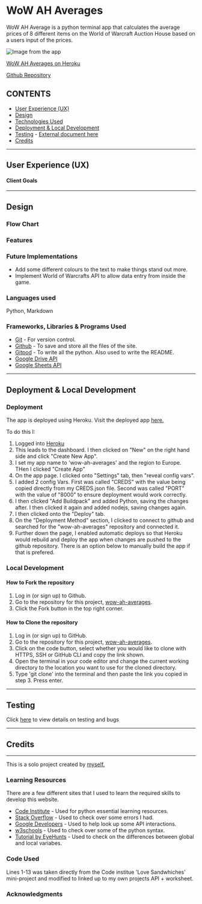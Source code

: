 # **WoW AH Averages**
 
WoW AH Average is a python terminal app that calculates the average prices of 8 different items on the World of Warcraft Auction House based on a users input of the prices.
 
![Image from the app](/assets/testing-images/amiresponsive.png)
 
[WoW AH Averages on Heroku](https://wow-ah-averages.herokuapp.com)

[Github Repository](https://github.com/Welshy92/wow-ah-averages)
 
## **CONTENTS**

* [User Experience (UX)](#user-experience-ux)
* [Design](#design)
* [Technologies Used](#technologies-used)
* [Deployment & Local Development](#deployment)
* [Testing](#testing) - [External document here](/docs/testing.md)
* [Credits](#credits)
 
***
## **User Experience (UX)**
 
#### Client Goals
 
 
***
## **Design**
 
### **Flow Chart**
 
### **Features**
 
### **Future Implementations**

* Add some different colours to the text to make things stand out more.
* Implement World of Warcrafts API to allow data entry from inside the game.
 
### **Languages used**
Python, Markdown
 
### **Frameworks, Libraries & Programs Used**
 
* [Git](https://git-scm.com) - For version control.
* [Github](https://github.com) - To save and store all the files of the site.
* [Gitpod](https://www.gitpod.io) - To write all the python. Also used to write the README.
* [Google Drive API](https://developers.google.com/drive/api)
* [Google Sheets API](https://developers.google.com/sheets/api)

***
## **Deployment & Local Development**
 
### **Deployment**
The app is deployed using Heroku. Visit the deployed app [here.](https://wow-ah-averages.herokuapp.com)
 
To do this I:
1. Logged into [Heroku](https://www.heroku.com)
2. This leads to the dashboard. I then clicked on "New" on the right hand side and click "Create New App".
3. I set my app name to 'wow-ah-averages' and the region to Europe. THen I clicked "Create App"
4. On the app page. I clicked onto "Settings" tab, then "reveal config vars".
5. I added 2 config Vars. First was called "CREDS" with the value being copied directly from my CREDS.json file. Second was called "PORT" with the value of "8000" to ensure deployment would work correctly.
6. I then clicked "Add Buildpack" and added Python, saving the changes after. I then clicked it again and added nodejs, saving changes again.
7. I then clicked onto the "Deploy" tab.
8. On the "Deployment Method" section, I clicked to connect to github and searched for the "wow-ah-averages" repository and connected it.
9. Further down the page, I enabled automatic deploys so that Heroku would rebuild and deploy the app when changes are pushed to the github repository. There is an option below to manually build the app if that is prefered.
 
### **Local Development**
 
#### How to Fork the repository
 
1. Log in (or sign up) to Github.
2. Go to the repository for this project, [wow-ah-averages](https://github.com/Welshy92/wow-ah-averages).
3. Click the Fork button in the top right corner.
 
#### How to Clone the repository
 
1. Log in (or sign up) to GitHub.
2. Go to the repository for this project, [wow-ah-averages](https://github.com/Welshy92/wow-ah-averages).
3. Click on the code button, select whether you would like to clone with HTTPS, SSH or GitHub CLI and copy the link shown.
4. Open the terminal in your code editor and change the current working directory to the location you want to use for the cloned directory.
5. Type 'git clone' into the terminal and then paste the link you copied in step 3. Press enter.
***
## **Testing**
Click [here](/docs/testing.md) to view details on testing and bugs
***
## **Credits**
***
This is a solo project created by [myself.](https://github.com/Welshy92)
 
### **Learning Resources**
 
There are a few different sites that I used to learn the required skills to develop this website.
* [Code Institute](https://codeinstitute.net) - Used for python essential learning resources.
* [Stack Overflow](https://stackoverflow.com) - Used to check over some errors I had.
* [Google Developers](https://developers.google.com) - Used to help look up some API interactions.
* [w3schools](https://www.w3schools.com) - Used to check over some of the python syntax.
* [Tutorial by EyeHunts](https://tutorial.eyehunts.com) - Used to check on the differences between global and local variabes.

### **Code Used**

 Lines 1-13 was taken directly from the Code institue 'Love Sandwhiches' mini-project and modified to linked up to my own projects API + worksheet.
### **Acknowledgments**
 